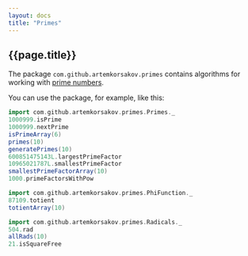 ```yaml
---
layout: docs
title: "Primes"
---
```


## {{page.title}}

The package ```com.github.artemkorsakov.primes``` contains algorithms for working with [prime numbers](https://en.wikipedia.org/wiki/Prime_number). 

You can use the package, for example, like this:
```scala mdoc
import com.github.artemkorsakov.primes.Primes._
1000999.isPrime
1000999.nextPrime
isPrimeArray(6)
primes(10)
generatePrimes(10)
600851475143L.largestPrimeFactor
10965021787L.smallestPrimeFactor
smallestPrimeFactorArray(10)
1000.primeFactorsWithPow
```
```scala mdoc
import com.github.artemkorsakov.primes.PhiFunction._
87109.totient
totientArray(10)
```
```scala mdoc
import com.github.artemkorsakov.primes.Radicals._
504.rad
allRads(10) 
21.isSquareFree
```